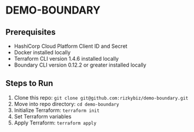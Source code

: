 # DEMO-BOUNDARY

## Prerequisites

- HashiCorp Cloud Platform Client ID and Secret
- Docker installed locally
- Terraform CLI version 1.4.6 installed locally
- Boundary CLI version 0.12.2 or greater installed locally

## Steps to Run

1. Clone this repo: `git clone git@github.com:rizkybiz/demo-boundary.git`
2. Move into repo directory: `cd demo-boundary`
3. Initialize Terraform: `terraform init`
4. Set Terraform variables
5. Apply Terraform: `terraform apply`